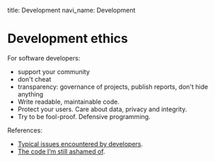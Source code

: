 title: Development
navi_name: Development


# Development ethics


For software developers:

* support your community
* don't cheat
* transparency: governance of projects, publish reports, don't hide anything
* Write readable, maintainable code.
* Protect your users. Care about data, privacy and integrity.
* Try to be fool-proof. Defensive programming.


References:

* [Typical issues encountered by developers](http://www.infoworld.com/article/2607452/application-development/12-ethical-dilemmas-gnawing-at-developers-today.html).
* [The code I’m still ashamed of](https://medium.freecodecamp.com/the-code-im-still-ashamed-of-e4c021dff55e).
